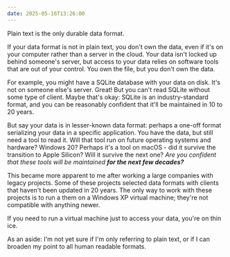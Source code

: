 ```yaml
---
date: 2025-05-16T13:26:00
---
```

Plain text is the only durable data format.

If your data format is not in plain text, you don't own the data, even if it's
on your computer rather than a server in the cloud. Your data isn't locked up
behind someone's server, but access to your data relies on software tools that
are out of your control. You own the file, but you don't own the data.

For example, you might have a SQLite database with your data on disk. It's not
on someone else's server. Great! But you can't read SQLite without some type of
client. Maybe that's okay: SQLite is an industry-standard format, and you can be
reasonably confident that it'll be maintained in 10 to 20 years.

But say your data is in lesser-known data format: perhaps a one-off format
serializing your data in a specific application. You have the data, but still
need a tool to read it. Will that tool run on future operating systems and
hardware? Windows 20? Perhaps it's a tool on macOS - did it survive the
transition to Apple Silicon? Will it survive the next one? _Are you confident
that these tools will be maintained **for the next few decades?**_

This became more apparent to me after working a large companies with legacy
projects. Some of these projects selected data formats with clients that haven't
been updated in 20 years. The only way to work with these projects is to run a
them on a Windows XP virtual machine; they're not compatible with anything
newer.

If you need to run a virtual machine just to access your data, you're on thin
ice.

As an aside: I'm not yet sure if I'm only referring to plain text, or if I can
broaden my point to all human readable formats.
